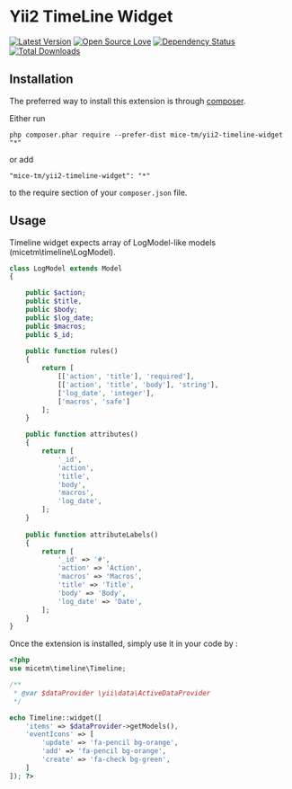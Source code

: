 Yii2 TimeLine Widget
====================

[![Latest Version](https://img.shields.io/github/tag/mice-tm/yii2-timeline-widget.svg?style=flat-square&label=release)](https://github.com/mice-tm/yii2-timeline-widget/releases)
[![Open Source Love](https://badges.frapsoft.com/os/mit/mit.svg?v=102)](https://github.com/ellerbrock/open-source-badge/)
[![Dependency Status](https://www.versioneye.com/user/projects/5a2025600fb24f0018f8c517/badge.svg?style=flat-square)](https://www.versioneye.com/user/projects/5a2025600fb24f0018f8c517)
[![Total Downloads](https://img.shields.io/packagist/dt/vova07/yii2-imperavi-widget.svg?style=flat-square)](https://packagist.org/packages/vova07/yii2-imperavi-widget)

Installation
------------

The preferred way to install this extension is through [composer](http://getcomposer.org/download/).

Either run

```
php composer.phar require --prefer-dist mice-tm/yii2-timeline-widget "*"
```

or add

```
"mice-tm/yii2-timeline-widget": "*"
```

to the require section of your `composer.json` file.


Usage
-----
Timeline widget expects array of LogModel-like models (micetm\timeline\LogModel).
```php
class LogModel extends Model
{

    public $action;
    public $title,
    public $body;
    public $log_date;
    public $macros;
    public $_id;
    
    public function rules()
    {
        return [
            [['action', 'title'], 'required'],
            [['action', 'title', 'body'], 'string'],
            ['log_date', 'integer'],
            ['macros', 'safe']
        ];
    }

    public function attributes()
    {
        return [
            '_id',
            'action',
            'title',
            'body',
            'macros',
            'log_date',
        ];
    }
    
    public function attributeLabels()
    {
        return [
            '_id' => '#',
            'action' => 'Action',
            'macros' => 'Macros',
            'title' => 'Title',
            'body' => 'Body',
            'log_date' => 'Date',
        ];
    }
}
```

Once the extension is installed, simply use it in your code by  :

```php
<?php
use micetm\timeline\Timeline;

/**
 * @var $dataProvider \yii\data\ActiveDataProvider
 */

echo Timeline::widget([
    'items' => $dataProvider->getModels(),
    'eventIcons' => [
        'update' => 'fa-pencil bg-orange',
        'add' => 'fa-pencil bg-orange',
        'create' => 'fa-check bg-green',
    ]
]); ?>

```
